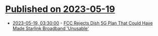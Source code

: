 # [Published on 2023-05-19](index.md)

* [2023-05-19, 03:30:00](https://tech.slashdot.org/story/23/05/18/229235/fcc-rejects-dish-5g-plan-that-could-have-made-starlink-broadband-unusable?utm_source=rss1.0mainlinkanon&utm_medium=feed) - [FCC Rejects Dish 5G Plan That Could Have Made Starlink Broadband 'Unusable'](https://tech.slashdot.org/story/23/05/18/229235/fcc-rejects-dish-5g-plan-that-could-have-made-starlink-broadband-unusable?utm_source=rss1.0mainlinkanon&utm_medium=feed)
